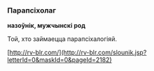 ### Парапсіхолаг
**назоўнік, мужчынскі род**

Той, хто займаецца парапсіхалогіяй.

<a rel="author">[http://rv-blr.com/](http://rv-blr.com/slounik.jsp?letterId=0&maskId=0&pageId=2182)</a>
